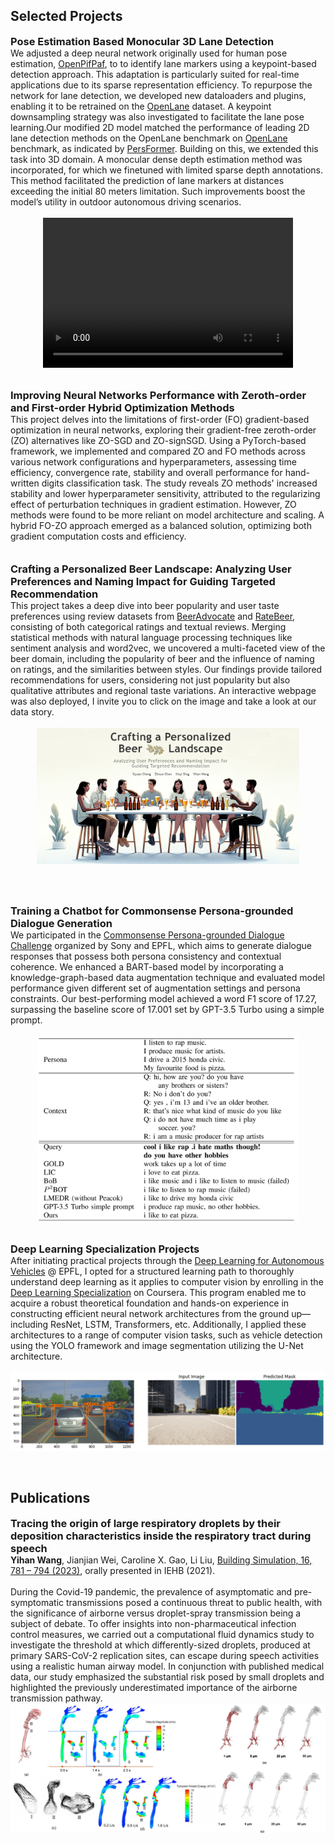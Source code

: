 ## Selected Projects

<!-- <h4 style="margin:0 0px 0;">2D Lane Detection with Human Pose Estimation </h4>

<ul style="margin:0; padding:0;">
<text>       
    As a final project for the course <a href="https://edu.epfl.ch/coursebook/fr/deep-learning-for-autonomous-vehicles-CIVIL-459" target="_blank">Deep Learning for Autonomous Vehicles</a> @ EPFL, we adjusted a deep neural network used for human pose estimation, <a href="https://github.com/openpifpaf/openpifpaf" target="_blank"> OpenPifPaf</a>, to achieve keypoint-based lane marker detection, which benefits the real-time application for the sparse representation. Specifically, we created new dataloader and plugin necessities to enable this network to be trained on <a href="https://github.com/The-OpenROAD-Project/OpenLane" target="_blank">OpenLane</a> dataset
    <br><br>
    <img src="../assets/img/project1.png" alt="2D Lane Detection" style="width: 100%; max-width: 660px; height: auto;">
</text>
   
</ul>
<br><br> -->

<h3 style="margin:0 0px 0;">Pose Estimation Based Monocular 3D Lane Detection </h3>

<ul style="margin:0; padding:0;">
<text>       
    We adjusted a deep neural network originally used for human pose estimation, <a href="https://github.com/openpifpaf/openpifpaf" target="_blank"> OpenPifPaf</a>, to to identify lane markers using a keypoint-based detection approach. This adaptation is particularly suited for real-time applications due to its sparse representation efficiency. To repurpose the network for lane detection, we developed new dataloaders and plugins, enabling it to be retrained on the <a href="https://github.com/The-OpenROAD-Project/OpenLane" target="_blank">OpenLane</a> dataset. A keypoint downsampling strategy was also investigated to facilitate the lane pose learning.Our modified 2D model matched the performance of leading 2D lane detection methods on the OpenLane benchmark on <a href="https://github.com/The-OpenROAD-Project/OpenLane" target="_blank">OpenLane</a> benchmark, as indicated by <a href="https://arxiv.org/abs/2203.11089" target="_blank">PersFormer</a>. Building on this, we extended this task into 3D domain. A monocular dense depth estimation method was incorporated, for which we finetuned with limited sparse depth annotations. This method facilitated the prediction of lane markers at distances exceeding the initial 80 meters limitation. Such improvements boost the model’s utility in outdoor autonomous driving scenarios.
    <br><br>
    <div style="display: flex; justify-content: center; align-items: center;">
        <video width="400" height="240" controls>
            <source src="../assets/img/lane_no_watermark.mp4" type="video/mp4" >
            Your browser does not support the video tag.
        </video>
    </div>
</text>
   
</ul>
<br><br>



<h3 style="margin:0 0px 0;">Improving Neural Networks Performance with Zeroth-order and First-order Hybrid Optimization Methods </h3>
<ul style="margin:0; padding:0;">
<text>
   This project delves into the limitations of first-order (FO) gradient-based optimization in neural networks, exploring  their gradient-free zeroth-order (ZO) alternatives like ZO-SGD and ZO-signSGD. Using a PyTorch-based framework, we implemented and compared ZO and FO methods across various network configurations and hyperparameters, assessing time efficiency, convergence rate, stability and overall performance for hand-written digits classification task. The study reveals ZO methods' increased stability and lower hyperparameter sensitivity, attributed to the regularizing effect of perturbation techniques in gradient estimation. However, ZO methods were found to be more reliant on model architecture and scaling. A hybrid FO-ZO approach emerged as a balanced solution, optimizing both gradient computation costs and efficiency.
</text>
   
</ul>
<br><br>

<h3 style="margin:0 0px 0;">Crafting a Personalized Beer Landscape: Analyzing User Preferences and Naming Impact for Guiding Targeted Recommendation </h3>
<ul style="margin:0; padding:0;">
<text>
    This project takes a deep dive into beer popularity and user taste preferences using review datasets from <a href="https://www.beeradvocate.com/" target="_blank">BeerAdvocate</a> and <a href="https://www.ratebeer.com/" target="_blank">RateBeer</a>, consisting of both categorical ratings and textual reviews. Merging statistical methods with natural language processing techniques like sentiment analysis and word2vec, we uncovered a multi-faceted view of the beer domain, including the popularity of beer and the influence of naming on ratings, and the similarities between styles. Our findings provide tailored recommendations for users, considering not just popularity but also qualitative attributes and regional taste variations. An interactive webpage was also deployed, I invite you to click on the image and take a look at our data story. 
    <br><br>
    <div style="display: flex; justify-content: center; align-items: center;">
        <a href="https://epfl-ada.github.io/ada-2023-project-badanalysist/" target="_blank">
        <img src="../assets/img/beer.png" alt="Beer review data story" style="width: 100%; max-width: 420px; height: auto;">
        </a>
    </div>
</text>
   
</ul>

<br><br>
<h3 style="margin:0 0px 0;">Training a Chatbot for Commonsense Persona-grounded Dialogue Generation </h3>
<ul style="margin:0; padding:0;">
<text>
    We participated in the <a href="https://www.aicrowd.com/challenges/commonsense-persona-grounded-dialogue-challenge-2023/problems/task-1-commonsense-dialogue-response-generation" target="_blank">Commonsense Persona-grounded Dialogue Challenge</a> organized by Sony and EPFL, which aims to generate dialogue responses that possess both persona consistency and contextual coherence. We enhanced a BART-based model by incorporating a knowledge-graph-based data augmentation technique and evaluated model performance given different set of augmentation settings and persona constraints. Our best-performing model achieved a word F1 score of 17.27, surpassing the baseline score of 17.001 set by GPT-3.5 Turbo using a simple prompt.
    <br><br>
    <div style="display: flex; justify-content: center; align-items: center;">
        <img src="../assets/img/chatbot.png" alt="Chatbot Responses" style="width: 100%; max-width: 420px; height: auto;">
    </div>
</text>
   
</ul>
<br><br>

<h3 style="margin:0 0px 0;">Deep Learning Specialization Projects </h3>
<ul style="margin:0; padding:0;">
<text>
    After initiating practical projects through the <a href="https://edu.epfl.ch/coursebook/fr/deep-learning-for-autonomous-vehicles-CIVIL-459" target="_blank">Deep Learning for Autonomous Vehicles</a> @ EPFL, I opted for a structured learning path to thoroughly understand deep learning as it applies to computer vision by enrolling in the <a href="https://www.coursera.org/specializations/deep-learning?utm_medium=sem&utm_source=gg&utm_campaign=B2C_EMEA_deep-learning_deeplearning-ai_FTCOF_specializations_country-multi&campaignid=20858198821&adgroupid=156245837229&device=c&keyword=deep%20learning%20certification&matchtype=b&network=g&devicemodel=&adposition=&creativeid=684249171979&hide_mobile_promo&gclid=Cj0KCQiA1rSsBhDHARIsANB4EJaT7BJYAGY5QAvCqjYBwP2bEqx7x7OFU89sH_UGh3XmmCNCpZxaYrMaAsaQEALw_wcB" target="_blank">Deep Learning Specialization</a> on Coursera. This program enabled me to acquire a robust theoretical foundation and hands-on experience in constructing efficient neural network architectures from the ground up—including ResNet, LSTM, Transformers, etc. Additionally, I applied these architectures to a range of computer vision tasks, such as vehicle detection using the YOLO framework and image segmentation utilizing the U-Net architecture.         
    <br><br>
    <div style="display: flex; justify-content: center; align-items: center;">
        <img src="../assets/img/coursera.jpg" alt="Deep Learning Specialization Projects" style="width: 100%; max-width: 620px; height: auto;">
    </div>
</text>
   
</ul>
<br><br>


## Publications

<h3 style="margin:0 0px 0;">Tracing the origin of large respiratory droplets by their deposition characteristics inside the respiratory tract during speech </h3>
<ul style="margin:0; padding:0;">
<text>
   <strong>Yihan Wang</strong>, Jianjian Wei,  Caroline X. Gao, Li Liu, <a href="https://pubmed.ncbi.nlm.nih.gov/37101943/" target="_blank">Building Simulation, 16, 781 – 794 (2023)</a>, orally presented in IEHB (2021).
    <br><br>
    During the Covid-19 pandemic, the prevalence of asymptomatic and pre-symptomatic transmissions posed a continuous threat to public health, with the significance of airborne versus droplet-spray transmission being a subject of debate. To offer insights into non-pharmaceutical infection control measures, we carried out a computational fluid dynamics study to investigate the threshold at which differently-sized droplets, produced at primary SARS-CoV-2 replication sites, can escape during speech activities using a realistic human airway model. In conjunction with published medical data, our study emphasized the substantial risk posed by small droplets and highlighted the previously underestimated importance of the airborne transmission pathway.
    <div style="display: flex; justify-content: center; align-items: center;">
        <img src="../assets/img/pub.png" alt="Chatbot Responses" style="width: 100%; max-width: 620px; height: auto;">
    </div>
</text>
   
</ul>